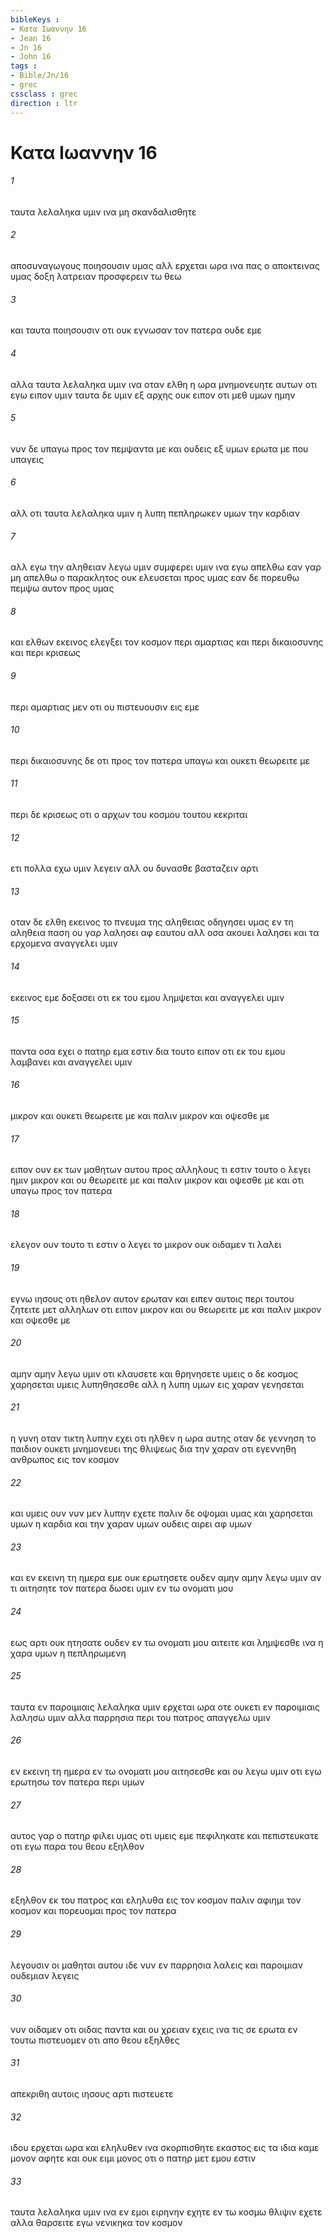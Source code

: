 ```yaml
---
bibleKeys : 
- Κατα Iωαννην 16
- Jean 16
- Jn 16
- John 16
tags : 
- Bible/Jn/16
- grec
cssclass : grec
direction : ltr
---
```


# Κατα Iωαννην 16

###### 1
ταυτα λελαληκα υμιν ινα μη σκανδαλισθητε
###### 2
αποσυναγωγους ποιησουσιν υμας αλλ ερχεται ωρα ινα πας ο αποκτεινας υμας δοξη λατρειαν προσφερειν τω θεω
###### 3
και ταυτα ποιησουσιν οτι ουκ εγνωσαν τον πατερα ουδε εμε
###### 4
αλλα ταυτα λελαληκα υμιν ινα οταν ελθη η ωρα μνημονευητε αυτων οτι εγω ειπον υμιν ταυτα δε υμιν εξ αρχης ουκ ειπον οτι μεθ υμων ημην
###### 5
νυν δε υπαγω προς τον πεμψαντα με και ουδεις εξ υμων ερωτα με που υπαγεις
###### 6
αλλ οτι ταυτα λελαληκα υμιν η λυπη πεπληρωκεν υμων την καρδιαν
###### 7
αλλ εγω την αληθειαν λεγω υμιν συμφερει υμιν ινα εγω απελθω εαν γαρ μη απελθω ο παρακλητος ουκ ελευσεται προς υμας εαν δε πορευθω πεμψω αυτον προς υμας
###### 8
και ελθων εκεινος ελεγξει τον κοσμον περι αμαρτιας και περι δικαιοσυνης και περι κρισεως
###### 9
περι αμαρτιας μεν οτι ου πιστευουσιν εις εμε
###### 10
περι δικαιοσυνης δε οτι προς τον πατερα υπαγω και ουκετι θεωρειτε με
###### 11
περι δε κρισεως οτι ο αρχων του κοσμου τουτου κεκριται
###### 12
ετι πολλα εχω υμιν λεγειν αλλ ου δυνασθε βασταζειν αρτι
###### 13
οταν δε ελθη εκεινος το πνευμα της αληθειας οδηγησει υμας εν τη αληθεια παση ου γαρ λαλησει αφ εαυτου αλλ οσα ακουει λαλησει και τα ερχομενα αναγγελει υμιν
###### 14
εκεινος εμε δοξασει οτι εκ του εμου λημψεται και αναγγελει υμιν
###### 15
παντα οσα εχει ο πατηρ εμα εστιν δια τουτο ειπον οτι εκ του εμου λαμβανει και αναγγελει υμιν
###### 16
μικρον και ουκετι θεωρειτε με και παλιν μικρον και οψεσθε με
###### 17
ειπον ουν εκ των μαθητων αυτου προς αλληλους τι εστιν τουτο ο λεγει ημιν μικρον και ου θεωρειτε με και παλιν μικρον και οψεσθε με και οτι υπαγω προς τον πατερα
###### 18
ελεγον ουν τουτο τι εστιν ο λεγει το μικρον ουκ οιδαμεν τι λαλει
###### 19
εγνω ιησους οτι ηθελον αυτον ερωταν και ειπεν αυτοις περι τουτου ζητειτε μετ αλληλων οτι ειπον μικρον και ου θεωρειτε με και παλιν μικρον και οψεσθε με
###### 20
αμην αμην λεγω υμιν οτι κλαυσετε και θρηνησετε υμεις ο δε κοσμος χαρησεται υμεις λυπηθησεσθε αλλ η λυπη υμων εις χαραν γενησεται
###### 21
η γυνη οταν τικτη λυπην εχει οτι ηλθεν η ωρα αυτης οταν δε γεννηση το παιδιον ουκετι μνημονευει της θλιψεως δια την χαραν οτι εγεννηθη ανθρωπος εις τον κοσμον
###### 22
και υμεις ουν νυν μεν λυπην εχετε παλιν δε οψομαι υμας και χαρησεται υμων η καρδια και την χαραν υμων ουδεις αιρει αφ υμων
###### 23
και εν εκεινη τη ημερα εμε ουκ ερωτησετε ουδεν αμην αμην λεγω υμιν αν τι αιτησητε τον πατερα δωσει υμιν εν τω ονοματι μου
###### 24
εως αρτι ουκ ητησατε ουδεν εν τω ονοματι μου αιτειτε και λημψεσθε ινα η χαρα υμων η πεπληρωμενη
###### 25
ταυτα εν παροιμιαις λελαληκα υμιν ερχεται ωρα οτε ουκετι εν παροιμιαις λαλησω υμιν αλλα παρρησια περι του πατρος απαγγελω υμιν
###### 26
εν εκεινη τη ημερα εν τω ονοματι μου αιτησεσθε και ου λεγω υμιν οτι εγω ερωτησω τον πατερα περι υμων
###### 27
αυτος γαρ ο πατηρ φιλει υμας οτι υμεις εμε πεφιληκατε και πεπιστευκατε οτι εγω παρα του θεου εξηλθον
###### 28
εξηλθον εκ του πατρος και εληλυθα εις τον κοσμον παλιν αφιημι τον κοσμον και πορευομαι προς τον πατερα
###### 29
λεγουσιν οι μαθηται αυτου ιδε νυν εν παρρησια λαλεις και παροιμιαν ουδεμιαν λεγεις
###### 30
νυν οιδαμεν οτι οιδας παντα και ου χρειαν εχεις ινα τις σε ερωτα εν τουτω πιστευομεν οτι απο θεου εξηλθες
###### 31
απεκριθη αυτοις ιησους αρτι πιστευετε
###### 32
ιδου ερχεται ωρα και εληλυθεν ινα σκορπισθητε εκαστος εις τα ιδια καμε μονον αφητε και ουκ ειμι μονος οτι ο πατηρ μετ εμου εστιν
###### 33
ταυτα λελαληκα υμιν ινα εν εμοι ειρηνην εχητε εν τω κοσμω θλιψιν εχετε αλλα θαρσειτε εγω νενικηκα τον κοσμον
